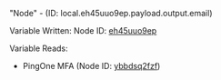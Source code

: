 "Node" - (ID: local.eh45uuo9ep.payload.output.email)

Variable Written:
Node ID: [eh45uuo9ep](../nodes/eh45uuo9ep.md)

Variable Reads:
* PingOne MFA (Node ID: [ybbdsq2fzf](../nodes/ybbdsq2fzf.md))
